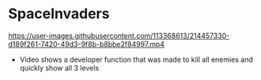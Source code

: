 # SpaceInvaders


https://user-images.githubusercontent.com/113368613/214457330-d189f261-7420-49d3-9f8b-b8bbe2f84997.mp4
* Video shows a developer function that was made to kill all enemies and quickly show all 3 levels

